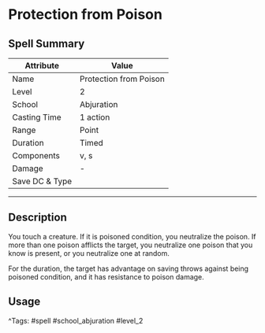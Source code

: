 # Protection from Poison

## Spell Summary

| Attribute        | Value                  |
|------------------|------------------------|
| Name             | Protection from Poison                 |
| Level            | 2                |
| School           | Abjuration          |
| Casting Time     | 1 action              |
| Range            | Point            |
| Duration         | Timed             |
| Components       | v, s             |
| Damage           | -               |
| Save DC & Type   |              |

---

## Description

You touch a creature. If it is poisoned condition, you neutralize the poison. If more than one poison afflicts the target, you neutralize one poison that you know is present, or you neutralize one at random.

For the duration, the target has advantage on saving throws against being poisoned condition, and it has resistance to poison damage.

## Usage


^Tags: #spell #school_abjuration #level_2